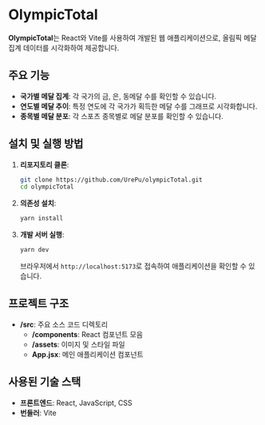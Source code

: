 # OlympicTotal

**OlympicTotal**는 React와 Vite를 사용하여 개발된 웹 애플리케이션으로, 올림픽 메달 집계 데이터를 시각화하여 제공합니다.

## 주요 기능

- **국가별 메달 집계**: 각 국가의 금, 은, 동메달 수를 확인할 수 있습니다.
- **연도별 메달 추이**: 특정 연도에 각 국가가 획득한 메달 수를 그래프로 시각화합니다.
- **종목별 메달 분포**: 각 스포츠 종목별로 메달 분포를 확인할 수 있습니다.

## 설치 및 실행 방법

1. **리포지토리 클론**:

   ```bash
   git clone https://github.com/UrePu/olympicTotal.git
   cd olympicTotal
   ```

2. **의존성 설치**:

   ```bash
   yarn install
   ```

3. **개발 서버 실행**:

   ```bash
   yarn dev
   ```

   브라우저에서 `http://localhost:5173`로 접속하여 애플리케이션을 확인할 수 있습니다.

## 프로젝트 구조

- **/src**: 주요 소스 코드 디렉토리
  - **/components**: React 컴포넌트 모음
  - **/assets**: 이미지 및 스타일 파일
  - **App.jsx**: 메인 애플리케이션 컴포넌트

## 사용된 기술 스택

- **프론트엔드**: React, JavaScript, CSS
- **번들러**: Vite
